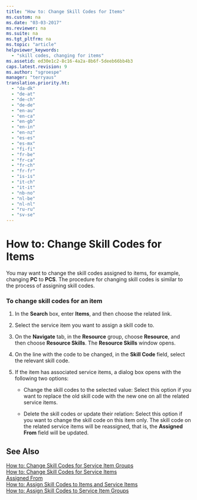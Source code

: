 ```yaml
---
title: "How to: Change Skill Codes for Items"
ms.custom: na
ms.date: "03-03-2017"
ms.reviewer: na
ms.suite: na
ms.tgt_pltfrm: na
ms.topic: "article"
helpviewer_keywords: 
  - "skill codes, changing for items"
ms.assetid: ed30e1c2-8c16-4a2a-8b6f-5deeb66bb4b3
caps.latest.revision: 9
ms.author: "sgroespe"
manager: "terryaus"
translation.priority.ht: 
  - "da-dk"
  - "de-at"
  - "de-ch"
  - "de-de"
  - "en-au"
  - "en-ca"
  - "en-gb"
  - "en-in"
  - "en-nz"
  - "es-es"
  - "es-mx"
  - "fi-fi"
  - "fr-be"
  - "fr-ca"
  - "fr-ch"
  - "fr-fr"
  - "is-is"
  - "it-ch"
  - "it-it"
  - "nb-no"
  - "nl-be"
  - "nl-nl"
  - "ru-ru"
  - "sv-se"
---
```

# How to: Change Skill Codes for Items
You may want to change the skill codes assigned to items, for example, changing **PC** to **PCS**. The procedure for changing skill codes is similar to the process of assigning skill codes.  
  
### To change skill codes for an item  
  
1.  In the **Search** box, enter **Items**, and then choose the related link.  
  
2.  Select the service item you want to assign a skill code to.  
  
3.  On the **Navigate** tab, in the **Resource** group, choose **Resource**, and then choose **Resource Skills**. The **Resource Skills** window opens.  
  
4.  On the line with the code to be changed, in the **Skill Code** field, select the relevant skill code.  
  
5.  If the item has associated service items, a dialog box opens with the following two options:  
  
    -   Change the skill codes to the selected value: Select this option if you want to replace the old skill code with the new one on all the related service items.  
  
    -   Delete the skill codes or update their relation: Select this option if you want to change the skill code on this item only. The skill code on the related service items will be reassigned, that is, the **Assigned From** field will be updated.  
  
## See Also  
 [How to: Change Skill Codes for Service Item Groups](../Service/how-to-change-skill-codes-for-service-item-groups.md)   
 [How to: Change Skill Codes for Service Items](../Service/how-to-change-skill-codes-for-service-items.md)   
 [Assigned From](../Topic/\($%20T_5956_4%20Assigned%20From%20$\).md)   
 [How to: Assign Skill Codes to Items and Service Items](../Service/how-to-assign-skill-codes-to-items-and-service-items.md)   
 [How to: Assign Skill Codes to Service Item Groups](../Service/how-to-assign-skill-codes-to-service-item-groups.md)